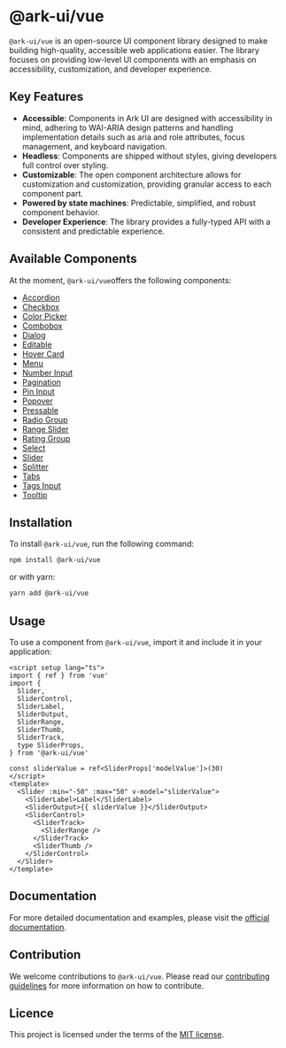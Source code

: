 # @ark-ui/vue

`@ark-ui/vue` is an open-source UI component library designed to make building high-quality, accessible web applications easier. The library focuses on providing low-level UI components with an emphasis on accessibility, customization, and developer experience.

## Key Features

- **Accessible**: Components in Ark UI are designed with accessibility in mind, adhering to WAI-ARIA design patterns and handling implementation details such as aria and role attributes, focus management, and keyboard navigation.
- **Headless**: Components are shipped without styles, giving developers full control over styling.
- **Customizable**: The open component architecture allows for customization and customization, providing granular access to each component part.
- **Powered by state machines**: Predictable, simplified, and robust component behavior.
- **Developer Experience**: The library provides a fully-typed API with a consistent and predictable experience.

## Available Components

At the moment, `@ark-ui/vue`offers the following components:

- [Accordion](https://ark-ui.com/docs/vue/components/accordion)
- [Checkbox](https://ark-ui.com/docs/vue/components/checkbox)
- [Color Picker](https://ark-ui.com/docs/vue/components/color-picker)
- [Combobox](https://ark-ui.com/docs/vue/components/combobox)
- [Dialog](https://ark-ui.com/docs/vue/components/dialog)
- [Editable](https://ark-ui.com/docs/vue/components/editable)
- [Hover Card](https://ark-ui.com/docs/vue/components/hover-card)
- [Menu](https://ark-ui.com/docs/vue/components/menu)
- [Number Input](https://ark-ui.com/docs/vue/components/number-input)
- [Pagination](https://ark-ui.com/docs/vue/components/pagination)
- [Pin Input](https://ark-ui.com/docs/vue/components/pin-input)
- [Popover](https://ark-ui.com/docs/vue/components/popover)
- [Pressable](https://ark-ui.com/docs/vue/components/pressable)
- [Radio Group](https://ark-ui.com/docs/vue/components/radio-group)
- [Range Slider](https://ark-ui.com/docs/vue/components/range-slider)
- [Rating Group](https://ark-ui.com/docs/vue/components/rating-group)
- [Select](https://ark-ui.com/docs/vue/components/select)
- [Slider](https://ark-ui.com/docs/vue/components/slider)
- [Splitter](https://ark-ui.com/docs/vue/components/splitter)
- [Tabs](https://ark-ui.com/docs/vue/components/tabs)
- [Tags Input](https://ark-ui.com/docs/vue/components/tags-input)
- [Tooltip](https://ark-ui.com/docs/vue/components/tooltip)

## Installation

To install `@ark-ui/vue`, run the following command:

```bash
npm install @ark-ui/vue
```

or with yarn:

```bash
yarn add @ark-ui/vue
```

## Usage

To use a component from `@ark-ui/vue`, import it and include it in your application:

```vue
<script setup lang="ts">
import { ref } from 'vue'
import {
  Slider,
  SliderControl,
  SliderLabel,
  SliderOutput,
  SliderRange,
  SliderThumb,
  SliderTrack,
  type SliderProps,
} from '@ark-ui/vue'

const sliderValue = ref<SliderProps['modelValue']>(30)
</script>
<template>
  <Slider :min="-50" :max="50" v-model="sliderValue">
    <SliderLabel>Label</SliderLabel>
    <SliderOutput>{{ sliderValue }}</SliderOutput>
    <SliderControl>
      <SliderTrack>
        <SliderRange />
      </SliderTrack>
      <SliderThumb />
    </SliderControl>
  </Slider>
</template>
```

## Documentation

For more detailed documentation and examples, please visit the [official documentation](https://ark-ui.com/).

## Contribution

We welcome contributions to `@ark-ui/vue`. Please read our [contributing guidelines](https://github.com/chakra-ui/ark/blob/main/CONTRIBUTING.md) for more information on how to contribute.

## Licence

This project is licensed under the terms of the [MIT license](https://github.com/chakra-ui/ark/blob/main/LICENSE).
